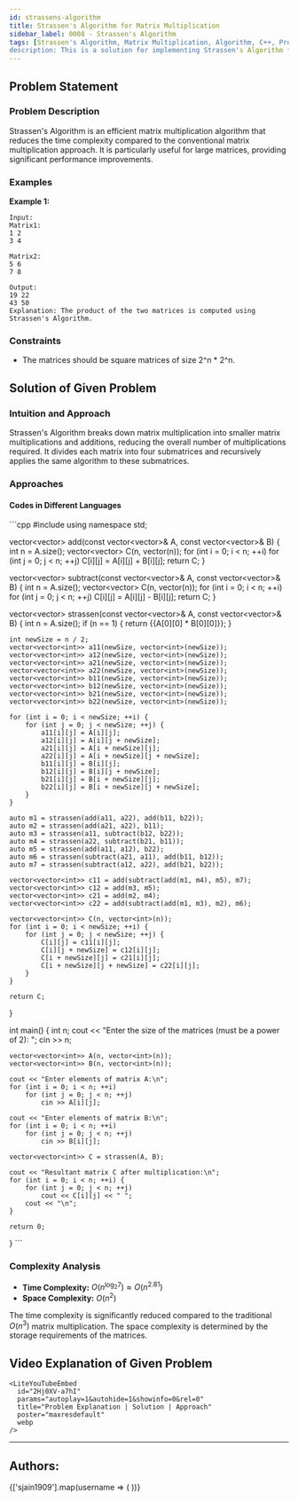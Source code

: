 ```yaml
---
id: strassens-algorithm
title: Strassen's Algorithm for Matrix Multiplication
sidebar_label: 0008 - Strassen's Algorithm
tags: [Strassen's Algorithm, Matrix Multiplication, Algorithm, C++, Problem Solving]
description: This is a solution for implementing Strassen's Algorithm for efficient matrix multiplication.
---
```


## Problem Statement 

### Problem Description

Strassen's Algorithm is an efficient matrix multiplication algorithm that reduces the time complexity compared to the conventional matrix multiplication approach. It is particularly useful for large matrices, providing significant performance improvements.

### Examples

**Example 1:**

```plaintext
Input: 
Matrix1: 
1 2
3 4

Matrix2:
5 6
7 8

Output: 
19 22
43 50
Explanation: The product of the two matrices is computed using Strassen's Algorithm.

```

### Constraints

- The matrices should be square matrices of size 2^n * 2^n.

## Solution of Given Problem

### Intuition and Approach

Strassen's Algorithm breaks down matrix multiplication into smaller matrix multiplications and additions, reducing the overall number of multiplications required. It divides each matrix into four submatrices and recursively applies the same algorithm to these submatrices.

### Approaches

#### Codes in Different Languages

<Tabs>
  <TabItem value="cpp" label="C++">
  <SolutionAuthor name="sjain1909"/>
   ```cpp
    #include <bits/stdc++.h>
    using namespace std;

vector<vector<int>> add(const vector<vector<int>>& A, const vector<vector<int>>& B) {
    int n = A.size();
    vector<vector<int>> C(n, vector<int>(n));
    for (int i = 0; i < n; ++i)
        for (int j = 0; j < n; ++j)
            C[i][j] = A[i][j] + B[i][j];
    return C;
}

vector<vector<int>> subtract(const vector<vector<int>>& A, const vector<vector<int>>& B) {
    int n = A.size();
    vector<vector<int>> C(n, vector<int>(n));
    for (int i = 0; i < n; ++i)
        for (int j = 0; j < n; ++j)
            C[i][j] = A[i][j] - B[i][j];
    return C;
}

vector<vector<int>> strassen(const vector<vector<int>>& A, const vector<vector<int>>& B) {
    int n = A.size();
    if (n == 1) {
        return {{A[0][0] * B[0][0]}};
    }

    int newSize = n / 2;
    vector<vector<int>> a11(newSize, vector<int>(newSize));
    vector<vector<int>> a12(newSize, vector<int>(newSize));
    vector<vector<int>> a21(newSize, vector<int>(newSize));
    vector<vector<int>> a22(newSize, vector<int>(newSize));
    vector<vector<int>> b11(newSize, vector<int>(newSize));
    vector<vector<int>> b12(newSize, vector<int>(newSize));
    vector<vector<int>> b21(newSize, vector<int>(newSize));
    vector<vector<int>> b22(newSize, vector<int>(newSize));

    for (int i = 0; i < newSize; ++i) {
        for (int j = 0; j < newSize; ++j) {
            a11[i][j] = A[i][j];
            a12[i][j] = A[i][j + newSize];
            a21[i][j] = A[i + newSize][j];
            a22[i][j] = A[i + newSize][j + newSize];
            b11[i][j] = B[i][j];
            b12[i][j] = B[i][j + newSize];
            b21[i][j] = B[i + newSize][j];
            b22[i][j] = B[i + newSize][j + newSize];
        }
    }

    auto m1 = strassen(add(a11, a22), add(b11, b22));
    auto m2 = strassen(add(a21, a22), b11);
    auto m3 = strassen(a11, subtract(b12, b22));
    auto m4 = strassen(a22, subtract(b21, b11));
    auto m5 = strassen(add(a11, a12), b22);
    auto m6 = strassen(subtract(a21, a11), add(b11, b12));
    auto m7 = strassen(subtract(a12, a22), add(b21, b22));

    vector<vector<int>> c11 = add(subtract(add(m1, m4), m5), m7);
    vector<vector<int>> c12 = add(m3, m5);
    vector<vector<int>> c21 = add(m2, m4);
    vector<vector<int>> c22 = add(subtract(add(m1, m3), m2), m6);

    vector<vector<int>> C(n, vector<int>(n));
    for (int i = 0; i < newSize; ++i) {
        for (int j = 0; j < newSize; ++j) {
            C[i][j] = c11[i][j];
            C[i][j + newSize] = c12[i][j];
            C[i + newSize][j] = c21[i][j];
            C[i + newSize][j + newSize] = c22[i][j];
        }
    }

    return C;
}

int main() {
    int n;
    cout << "Enter the size of the matrices (must be a power of 2): ";
    cin >> n;

    vector<vector<int>> A(n, vector<int>(n));
    vector<vector<int>> B(n, vector<int>(n));

    cout << "Enter elements of matrix A:\n";
    for (int i = 0; i < n; ++i)
        for (int j = 0; j < n; ++j)
            cin >> A[i][j];

    cout << "Enter elements of matrix B:\n";
    for (int i = 0; i < n; ++i)
        for (int j = 0; j < n; ++j)
            cin >> B[i][j];

    vector<vector<int>> C = strassen(A, B);

    cout << "Resultant matrix C after multiplication:\n";
    for (int i = 0; i < n; ++i) {
        for (int j = 0; j < n; ++j)
            cout << C[i][j] << " ";
        cout << "\n";
    }

    return 0;
}
    ```
  </TabItem>  
</Tabs>

### Complexity Analysis

- **Time Complexity:** $O(n^{\log_2 7}) \approx O(n^{2.81})$
- **Space Complexity:** $O(n^2)$

The time complexity is significantly reduced compared to the traditional  $O(n^3)$ matrix multiplication. The space complexity is determined by the storage requirements of the matrices.

## Video Explanation of Given Problem

    <LiteYouTubeEmbed
      id="2Hj0XV-a7hI"
      params="autoplay=1&autohide=1&showinfo=0&rel=0"
      title="Problem Explanation | Solution | Approach"
      poster="maxresdefault"
      webp 
    />
---

<h2>Authors:</h2>

<div style={{display: 'flex', flexWrap: 'wrap', justifyContent: 'space-between', gap: '10px'}}>
{['sjain1909'].map(username => (
 <Author key={username} username={username} />
))}
</div>
